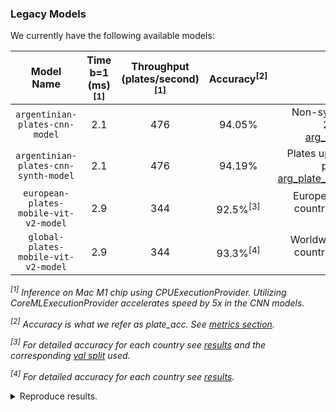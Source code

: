 ### Legacy Models

We currently have the following available models:

|              Model Name               | Time b=1<br/> (ms)<sup>[1]</sup> | Throughput <br/> (plates/second)<sup>[1]</sup> | Accuracy<sup>[2]</sup> |                                                                                           Dataset                                                                                            |
|:-------------------------------------:|:--------------------------------:|:----------------------------------------------:|:----------------------:|:--------------------------------------------------------------------------------------------------------------------------------------------------------------------------------------------:|
|    `argentinian-plates-cnn-model`     |               2.1                |                      476                       |         94.05%         |              Non-synthetic, plates up to 2020. Dataset [arg_plate_dataset.zip](https://github.com/ankandrew/fast-plate-ocr/releases/download/arg-plates/arg_plate_dataset.zip).              |
| `argentinian-plates-cnn-synth-model`  |               2.1                |                      476                       |         94.19%         | Plates up to 2020 + synthetic plates. Dataset [arg_plate_dataset_plus_synth.zip](https://github.com/ankandrew/fast-plate-ocr/releases/download/arg-plates/arg_plate_dataset_plus_synth.zip). |
| `european-plates-mobile-vit-v2-model` |               2.9                |                      344                       |  92.5%<sup>[3]</sup>   |                                                                European plates (from +40 countries, trained on 40k+ plates).                                                                 |
|  `global-plates-mobile-vit-v2-model`  |               2.9                |                      344                       |  93.3%<sup>[4]</sup>   |                                                                Worldwide plates (from +65 countries, trained on 85k+ plates).                                                                |

_<sup>[1]</sup> Inference on Mac M1 chip using CPUExecutionProvider. Utilizing CoreMLExecutionProvider accelerates speed
by 5x in the CNN models._

_<sup>[2]</sup> Accuracy is what we refer as plate_acc. See [metrics section](../training/metrics.md)._

_<sup>[3]</sup> For detailed accuracy for each country see [results](https://github.com/ankandrew/fast-plate-ocr/releases/download/arg-plates/european_mobile_vit_v2_ocr_results.json) and
the corresponding [val split](https://github.com/ankandrew/fast-plate-ocr/releases/download/arg-plates/european_mobile_vit_v2_ocr_val.zip) used._

_<sup>[4]</sup> For detailed accuracy for each country see [results](https://github.com/ankandrew/fast-plate-ocr/releases/download/arg-plates/global_mobile_vit_v2_ocr_results.json)._

<details>
  <summary>Reproduce results.</summary>

Calculate Inference Time:

  ```shell
  pip install fast_plate_ocr[onnx-gpu]
  ```

  ```python
  from fast_plate_ocr import LicensePlateRecognizer

  m = LicensePlateRecognizer("argentinian-plates-cnn-model")
  m.benchmark()
  ```

Calculate Model accuracy:

  ```shell
  pip install fast-plate-ocr[train]
  curl -LO https://github.com/ankandrew/fast-plate-ocr/releases/download/arg-plates/arg_cnn_ocr_config.yaml
  curl -LO https://github.com/ankandrew/fast-plate-ocr/releases/download/arg-plates/arg_cnn_ocr.keras
  curl -LO https://github.com/ankandrew/fast-plate-ocr/releases/download/arg-plates/arg_plate_benchmark.zip
  unzip arg_plate_benchmark.zip
  fast_plate_ocr valid \
      -m arg_cnn_ocr.keras \
      --config-file arg_cnn_ocr_config.yaml \
      --annotations benchmark/annotations.csv
  ```

</details>
